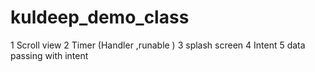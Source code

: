 # kuldeep_demo_class

1 Scroll view
2 Timer (Handler ,runable )
3 splash screen 
4 Intent
5 data passing with intent
